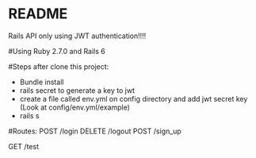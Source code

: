 # README

Rails API only using JWT authentication!!!!

#Using Ruby 2.7.0 and Rails 6

#Steps after clone this project:
- Bundle install
- rails secret to generate a key to jwt
- create a file called env.yml on config directory and add jwt secret key (Look at config/env.yml/example)
- rails s

#Routes:
  POST /login
  DELETE /logout
  POST /sign_up
  
  GET /test
 
 
